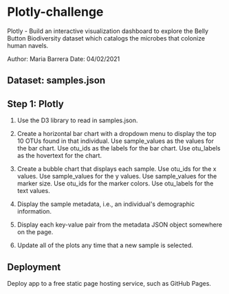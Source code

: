 # Plotly-challenge
Plotly - Build an interactive visualization dashboard to explore the Belly Button Biodiversity dataset which catalogs the microbes that colonize human navels.

Author: Maria Barrera
Date: 04/02/2021

## Dataset:  samples.json

## Step 1: Plotly
1) Use the D3 library to read in samples.json.

2) Create a horizontal bar chart with a dropdown menu to display the top 10 OTUs found in that     individual.
Use sample_values as the values for the bar chart.
Use otu_ids as the labels for the bar chart.
Use otu_labels as the hovertext for the chart.

3)  Create a bubble chart that displays each sample.
Use otu_ids for the x values.
Use sample_values for the y values.
Use sample_values for the marker size.
Use otu_ids for the marker colors.
Use otu_labels for the text values.

4) Display the sample metadata, i.e., an individual's demographic information.

5) Display each key-value pair from the metadata JSON object somewhere on the page.

6) Update all of the plots any time that a new sample is selected.

## Deployment
Deploy app to a free static page hosting service, such as GitHub Pages.